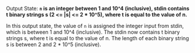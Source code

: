 Output State: **`n` is an integer between 1 and 10^4 (inclusive), stdin contains t binary strings s (2 <= |s| <= 2 * 10^5), where t is equal to the value of n.**

In this output state, the value of `n` is assigned the integer input from stdin, which is between 1 and 10^4 (inclusive). The stdin now contains t binary strings s, where t is equal to the value of n. The length of each binary string s is between 2 and 2 * 10^5 (inclusive).